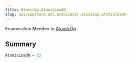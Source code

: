 ```yaml
---
title: AtomicOp.AtomicLoadN
slug: api/cppsharp.ast.atomicexpr.atomicop.atomicloadn
---
```

Enumeration Member in [AtomicOp](/api/cppsharp/ast/atomicexpr/atomicop)

## Summary



```csharp
AtomicLoadN = 12
```

